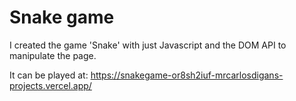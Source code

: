 # Snake game

I created the game 'Snake' with just Javascript and the DOM API to manipulate the page.

It can be played at: https://snakegame-or8sh2iuf-mrcarlosdigans-projects.vercel.app/
